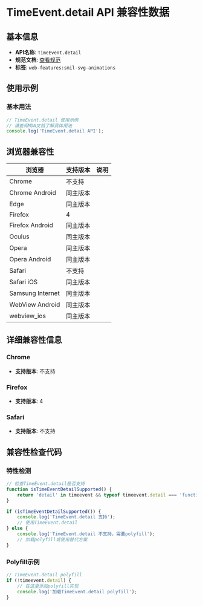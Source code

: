 # TimeEvent.detail API 兼容性数据

## 基本信息

- **API名称**: `TimeEvent.detail`
- **规范文档**: [查看规范](https://svgwg.org/specs/animations/#__svg__TimeEvent__detail)
- **标签**: `web-features:smil-svg-animations`

## 使用示例

### 基本用法

```javascript
// TimeEvent.detail 使用示例
// 请查阅MDN文档了解具体用法
console.log('TimeEvent.detail API');
```

## 浏览器兼容性

| 浏览器 | 支持版本 | 说明 |
|--------|----------|------|
| Chrome | 不支持 |  |
| Chrome Android | 同主版本 |  |
| Edge | 同主版本 |  |
| Firefox | 4 |  |
| Firefox Android | 同主版本 |  |
| Oculus | 同主版本 |  |
| Opera | 同主版本 |  |
| Opera Android | 同主版本 |  |
| Safari | 不支持 |  |
| Safari iOS | 同主版本 |  |
| Samsung Internet | 同主版本 |  |
| WebView Android | 同主版本 |  |
| webview_ios | 同主版本 |  |

## 详细兼容性信息

### Chrome

- **支持版本**: 不支持

### Firefox

- **支持版本**: 4

### Safari

- **支持版本**: 不支持

## 兼容性检查代码

### 特性检测

```javascript
// 检查TimeEvent.detail是否支持
function isTimeEventDetailSupported() {
    return 'detail' in timeevent && typeof timeevent.detail === 'function';
}

if (isTimeEventDetailSupported()) {
    console.log('TimeEvent.detail 支持');
    // 使用TimeEvent.detail
} else {
    console.log('TimeEvent.detail 不支持，需要polyfill');
    // 加载polyfill或使用替代方案
}
```

### Polyfill示例

```javascript
// TimeEvent.detail polyfill
if (!timeevent.detail) {
    // 在这里添加polyfill实现
    console.log('加载TimeEvent.detail polyfill');
}
```

